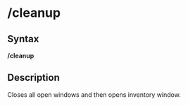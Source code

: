 # /cleanup

## Syntax

**/cleanup**

## Description

Closes all open windows and then opens inventory window.
